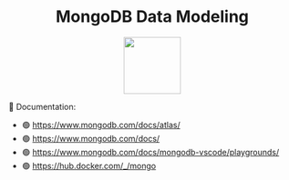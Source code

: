 <div align="center">
  <h1>MongoDB Data Modeling</h1>
  <p>
    <img height="100" src="https://user-images.githubusercontent.com/106860308/212568299-934c31ca-32f4-4a70-8563-9a85d638761c.jpg" />
  </p>
</div>


:open_book: Documentation:

- :green_circle: https://www.mongodb.com/docs/atlas/
- :green_circle: https://www.mongodb.com/docs/
- :green_circle: https://www.mongodb.com/docs/mongodb-vscode/playgrounds/
- :green_circle: https://hub.docker.com/_/mongo

